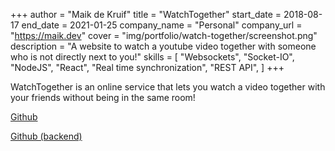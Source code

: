 +++
author = "Maik de Kruif"
title = "WatchTogether"
start_date = 2018-08-17
end_date = 2021-01-25
company_name = "Personal"
company_url = "https://maik.dev"
cover = "img/portfolio/watch-together/screenshot.png"
description = "A website to watch a youtube video together with someone who is not directly next to you!"
skills = [
    "Websockets",
    "Socket-IO",
    "NodeJS",
    "React",
    "Real time synchronization",
    "REST API",
]
+++

WatchTogether is an online service that lets you watch a video together with your friends without being in the same room!

[Github](https://github.com/maikka39/WatchTogether)

[Github (backend)](https://github.com/maikka39/WatchTogether-Server)
